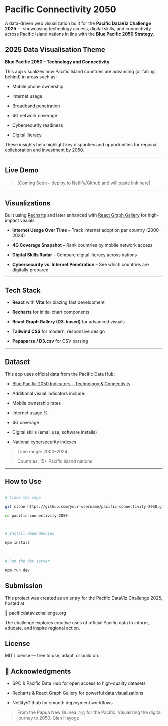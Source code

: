 # Pacific Connectivity 2050

  
A data-driven web visualization built for the **Pacific DataViz Challenge 2025** — showcasing technology access, digital skills, and connectivity across Pacific Island nations in line with the **Blue Pacific 2050 Strategy**.


## 2025 Data Visualisation Theme


**Blue Pacific 2050 – Technology and Connectivity**


This app visualizes how Pacific Island countries are advancing (or falling behind) in areas such as:

- Mobile phone ownership

- Internet usage

- Broadband penetration

- 4G network coverage

- Cybersecurity readiness

- Digital literacy

  

These insights help highlight key disparities and opportunities for regional collaboration and investment by 2050.

  

---

  
## Live Demo

  

> [Coming Soon – deploy to Netlify/Github and will paste link here]

  

---

  
## Visualizations

  

Built using [Recharts](https://recharts.org/) and later enhanced with [React Graph Gallery](https://www.react-graph-gallery.com/) for high-impact visuals.

  

- **Internet Usage Over Time** – Track internet adoption per country (2000–2024)

- **4G Coverage Snapshot** – Rank countries by mobile network access

- **Digital Skills Radar** – Compare digital literacy across nations

- **Cybersecurity vs. Internet Penetration** – See which countries are digitally prepared

  

---

  

## Tech Stack

  

- **React** with **Vite** for blazing fast development

- **Recharts** for initial chart components

- **React Graph Gallery (D3-based)** for advanced visuals

- **Tailwind CSS** for modern, responsive design

- **Papaparse / D3.csv** for CSV parsing

  

---

  
## Dataset

  

This app uses official data from the Pacific Data Hub:


- [Blue Pacific 2050 Indicators – Technology & Connectivity](https://pacificdata.org/data/dataset/blue-pacific-2050-technology-and-connectivity-thematic-area-7-df-bp50-7)

- Additional visual indicators include:

- Mobile ownership rates

- Internet usage %

- 4G coverage

- Digital skills (email use, software installs)

- National cybersecurity indexes


> Time range: 2000–2024

> Countries: 15+ Pacific Island nations

  
---


## How to Use



```bash

# Clone the repo

git clone https://github.com/your-username/pacific-connectivity-2050.git

cd pacific-connectivity-2050

  

# Install dependencies

npm install

  

# Run the dev server

npm run dev

```


## Submission

This project was created as an entry for the Pacific DataViz Challenge 2025, hosted at

🔗 pacificdatavizchallenge.org


The challenge explores creative uses of official Pacific data to inform, educate, and inspire regional action.


## License

MIT License — free to use, adapt, or build on.

## 🙌 Acknowledgments

- SPC & Pacific Data Hub for open access to high-quality datasets

- Recharts & React Graph Gallery for powerful data visualizations

- Netlify/Github for smooth deployment workflows

  
> From the Papua New Guinea 🇵🇬 for the Pacific.
> Visualizing the digital journey to 2050.
> Glen Hayoge